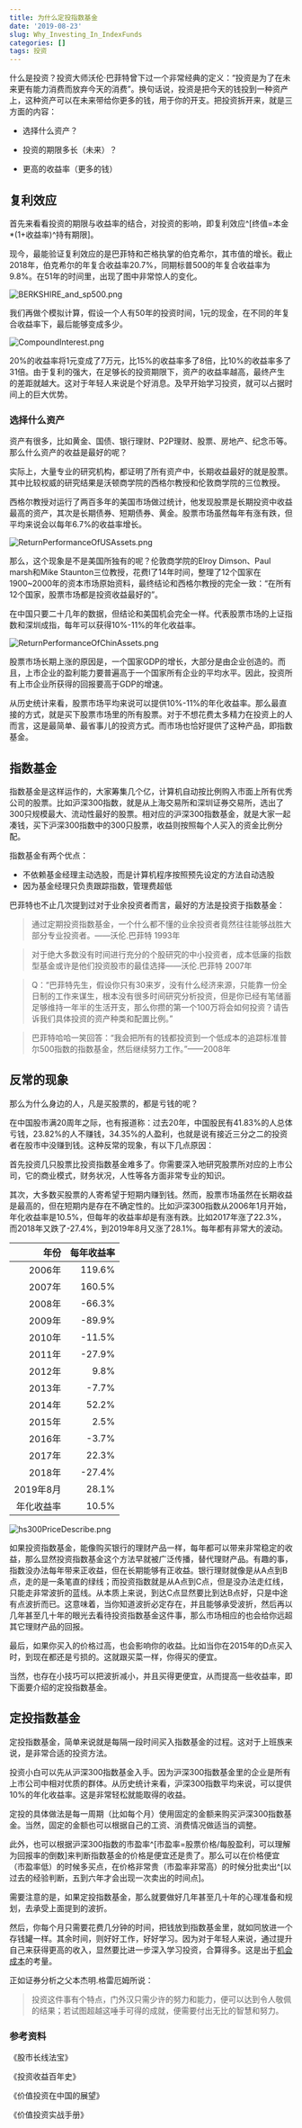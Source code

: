 ```yaml
---
title: 为什么定投指数基金
date: '2019-08-23'
slug: Why_Investing_In_IndexFunds
categories: []
tags: 投资
---
```


什么是投资？投资大师沃伦·巴菲特曾下过一个非常经典的定义：“投资是为了在未来更有能力消费而放弃今天的消费”。换句话说，投资是把今天的钱投到一种资产上，这种资产可以在未来带给你更多的钱，用于你的开支。把投资拆开来，就是三方面的内容：

* 选择什么资产？

* 投资的期限多长（未来）？

* 更高的收益率（更多的钱）

## 复利效应

首先来看看投资的期限与收益率的结合，对投资的影响，即复利效应^[终值=本金*(1+收益率)^持有期限]。

现今，最能验证复利效应的是巴菲特和芒格执掌的伯克希尔，其市值的增长。截止2018年，伯克希尔的年复合收益率20.7%，同期标普500的年复合收益率为9.8%。在51年的时间里，出现了图中非常惊人的变化。

![BERKSHIRE_and_sp500.png](https://i.loli.net/2019/11/03/oDMGy8n1jLcxFNa.png)

我们再做个模拟计算，假设一个人有50年的投资时间，1元的现金，在不同的年复合收益率下，最后能够变成多少。

![CompoundInterest.png](https://i.loli.net/2019/11/03/CAhosL2zI76yjqr.png)

20%的收益率将1元变成了7万元，比15%的收益率多了8倍，比10%的收益率多了31倍。由于复利的强大，在足够长的投资期限下，资产的收益率越高，最终产生的差距就越大。这对于年轻人来说是个好消息。及早开始学习投资，就可以占据时间上的巨大优势。

### 选择什么资产

资产有很多，比如黄金、国债、银行理财、P2P理财、股票、房地产、纪念币等。那么什么资产的收益是最好的呢？

实际上，大量专业的研究机构，都证明了所有资产中，长期收益最好的就是股票。其中比较权威的研究结果是沃顿商学院的西格尔教授和伦敦商学院的三位教授。

西格尔教授对运行了两百多年的美国市场做过统计，他发现股票是长期投资中收益最高的资产，其次是长期债券、短期债券、黄金。股票市场虽然每年有涨有跌，但平均来说会以每年6.7%的收益率增长。

![ReturnPerformanceOfUSAssets.png](https://i.loli.net/2019/11/03/9nfTrWNZ2cDE6Km.png)

那么，这个现象是不是美国所独有的呢？伦敦商学院的Elroy Dimson、Paul marsh和Mike Staunton三位教授，花费l了14年时间，整理了12个国家在1900~2000年的资本市场原始资料，最终结论和西格尔教授的完全一致：“在所有12个国家，股票市场都是投资收益最好的”。

在中国只要二十几年的数据，但结论和美国机会完全一样。代表股票市场的上证指数和深圳成指，每年可以获得10%-11%的年化收益率。

![ReturnPerformanceOfChinAssets.png](https://i.loli.net/2019/11/03/JbcEtyFzMoG45rH.png)

股票市场长期上涨的原因是，一个国家GDP的增长，大部分是由企业创造的。而且，上市企业的盈利能力要普遍高于一个国家所有企业的平均水平。因此，投资所有上市企业所获得的回报要高于GDP的增速。

从历史统计来看，股票市场平均来说可以提供10%-11%的年化收益率。那么最直接的方式，就是买下股票市场里的所有股票。对于不想花费太多精力在投资上的人而言，这是最简单、最省事儿的投资方式。而市场也恰好提供了这种产品，即指数基金。

## 指数基金

指数基金是这样运作的，大家筹集几个亿，计算机自动按比例购入市面上所有优秀公司的股票。比如沪深300指数，就是从上海交易所和深圳证券交易所，选出了300只规模最大、流动性最好的股票。相对应的沪深300指数基金，就是大家一起凑钱，买下沪深300指数中的300只股票，收益则按照每个人买入的资金比例分配。

指数基金有两个优点：

* 不依赖基金经理主动选股，而是计算机程序按照预先设定的方法自动选股
* 因为基金经理只负责跟踪指数，管理费超低

巴菲特也不止几次提到过对于业余投资者而言，最好的方法是投资于指数基金：

>通过定期投资指数基金，一个什么都不懂的业余投资者竟然往往能够战胜大部分专业投资者。——沃伦.巴菲特 1993年

>对于绝大多数没有时间进行充分的个股研究的中小投资者，成本低廉的指数型基金或许是他们投资股市的最佳选择——沃伦.巴菲特 2007年

>Q：“巴菲特先生，假设你只有30来岁，没有什么经济来源，只能靠一份全日制的工作来谋生，根本没有很多时间研究分析投资，但是你已经有笔储蓄足够维持一年半的生活开支，那么你攒的第一个100万将会如何投资？请告诉我们具体投资的资产种类和配置比例。”

>巴菲特哈哈一笑回答：“我会把所有的钱都投资到一个低成本的追踪标准普尔500指数的指数基金，然后继续努力工作。”——2008年

## 反常的现象

那么为什么身边的人，凡是买股票的，都是亏钱的呢？

在中国股市满20周年之际，也有报道称：过去20年，中国股民有41.83%的人总体亏钱，23.82%的人不赚钱，34.35%的人盈利，也就是说有接近三分之二的投资者在股市中没赚到钱。这种反常的现象，有以下几点原因：

首先投资几只股票比投资指数基金难多了。你需要深入地研究股票所对应的上市公司，它的商业模式，财务状况，人性等各方面非常专业的知识。

其次，大多数买股票的人寄希望于短期内赚到钱。然而，股票市场虽然在长期收益是最高的，但在短期内是存在不确定性的。比如沪深300指数从2006年1月开始，年化收益率是10.5%，但每年的收益率却是有涨有跌。比如2017年涨了22.3%，而2018年又跌了-27.4%，到2019年8月又涨了28.1%。每年都有非常大的波动。

| 年份| 每年收益率|
|-----------:|--------------:|
|      2006年|         119.6%|
|      2007年|         160.5%|
|      2008年|         -66.3%|
|      2009年|         -89.9%|
|      2010年|         -11.5%|  
|      2011年|         -27.9%|
|      2012年|           9.8%|
|      2013年|          -7.7%|
|      2014年|          52.2%|
|      2015年|           2.5%|  
|      2016年|          -3.7%|
|      2017年|          22.3%|
|      2018年|         -27.4%|
|   2019年8月|          28.1%|
|  年化收益率|          10.5%|

![hs300PriceDescribe.png](https://i.loli.net/2019/11/03/TyuOc1UHEvVC8Bs.png)

如果投资指数基金，能像购买银行的理财产品一样，每年都可以带来非常稳定的收益，那么显然投资指数基金这个方法早就被广泛传播，替代理财产品。有趣的事，指数没办法每年带来正收益，但在长期能够有正收益。银行理财就像是从A点到B点，走的是一条笔直的绿线；而投资指数就是从A点到C点，但是没办法走红线，只能走非常波折的蓝线。从本质上来说，到达C点显然要比到达B点好，只是中途有点波折而已。这意味着，当你知道波折必定存在，并且能够承受波折，然后再以几年甚至几十年的眼光去看待投资指数基金这件事，那么市场相应的也会给你远超其它理财产品的回报。

最后，如果你买入的价格过高，也会影响你的收益。比如当你在2015年的D点买入时，到现在都还是亏损的。这就跟买菜一样，你得买的便宜。

当然，也存在小技巧可以把波折减小，并且买得更便宜，从而提高一些收益率，即下面要介绍的定投指数基金。

## 定投指数基金

定投指数基金，简单来说就是每隔一段时间买入指数基金的过程。这对于上班族来说，是非常合适的投资方法。

投资小白可以先从沪深300指数基金入手。因为沪深300指数基金里的企业是所有上市公司中相对优质的群体。从历史统计来看，沪深300指数平均来说，可以提供10%的年化收益率。这是非常轻松就能取得的收益。

定投的具体做法是每一周期（比如每个月）使用固定的金额来购买沪深300指数基金。当然，固定的金额也可以根据自己的工资、消费情况做适当的调整。

此外，也可以根据沪深300指数的市盈率^[市盈率=股票价格/每股盈利，可以理解为回报率的倒数]来判断指数基金的价格是便宜还是贵了。那么可以在价格便宜（市盈率低）的时候多买点，在价格非常贵（市盈率非常高）的时候分批卖出^[以过去的经验判断，五到六年才会出现一次卖出的时间点]。

需要注意的是，如果定投指数基金，那么就要做好几年甚至几十年的心理准备和规划，去承受上面提到的波折。

然后，你每个月只需要花费几分钟的时间，把钱放到指数基金里，就如同放进一个存钱罐一样。其余时间，则好好工作，好好学习。因为对于年轻人来说，通过提升自己来获得更高的收入，显然要比进一步深入学习投资，合算得多。这是出于[机会成本](https://wuxiaoda.netlify.com/post/opportunity_cost/)的考量。

正如证券分析之父本杰明.格雷厄姆所说：

>投资这件事有个特点，门外汉只需少许的努力和能力，便可以达到令人敬佩的结果；若试图超越这唾手可得的成就，便需要付出无比的智慧和努力。

### 参考资料

《股市长线法宝》

《投资收益百年史》

《价值投资在中国的展望》

《价值投资实战手册》

